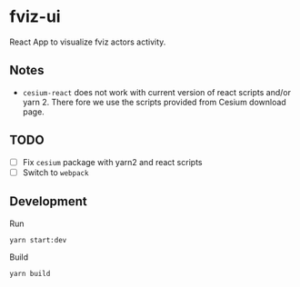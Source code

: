 # fviz-ui

React App to visualize fviz actors activity.

## Notes

- `cesium-react` does not work with current version of react scripts and/or yarn 2.
  There fore we use the scripts provided from Cesium download page.


## TODO

- [ ] Fix `cesium` package with yarn2 and react scripts
- [ ] Switch to `webpack`

## Development

Run
```bash
yarn start:dev
```
Build
```bash
yarn build
```
